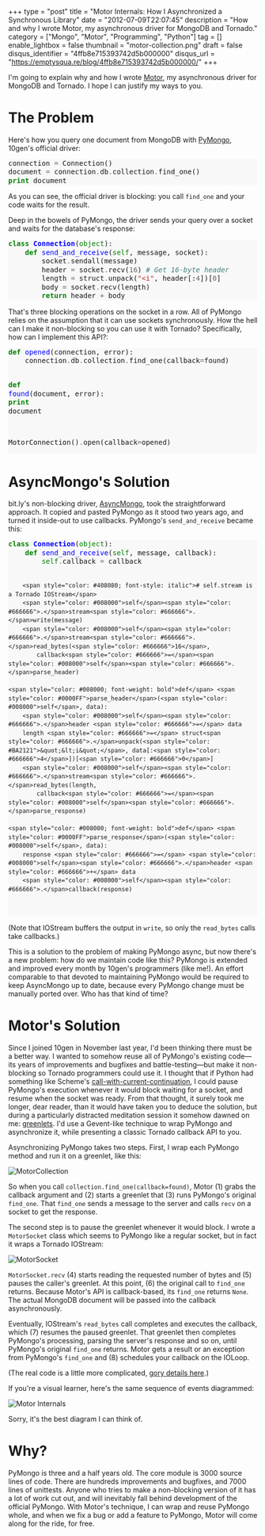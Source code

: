 +++
type = "post"
title = "Motor Internals: How I Asynchronized a Synchronous Library"
date = "2012-07-09T22:07:45"
description = "How and why I wrote Motor, my asynchronous driver for MongoDB and Tornado."
category = ["Mongo", "Motor", "Programming", "Python"]
tag = []
enable_lightbox = false
thumbnail = "motor-collection.png"
draft = false
disqus_identifier = "4ffb8e715393742d5b000000"
disqus_url = "https://emptysqua.re/blog/4ffb8e715393742d5b000000/"
+++

<p>I'm going to explain why and how I wrote <a href="/motor/">Motor</a>, my asynchronous driver for MongoDB and Tornado. I hope I can justify my ways to you.</p>
<h1 id="the-problem">The Problem</h1>
<p>Here's how you query one document from MongoDB with <a href="http://pypi.python.org/pypi/pymongo/">PyMongo</a>, 10gen's official driver:</p>
<div class="codehilite" style="background: #f8f8f8"><pre style="line-height: 125%">connection <span style="color: #666666">=</span> Connection()
document <span style="color: #666666">=</span> connection<span style="color: #666666">.</span>db<span style="color: #666666">.</span>collection<span style="color: #666666">.</span>find_one()
<span style="color: #008000; font-weight: bold">print</span> document
</pre></div>


<p>As you can see, the official driver is blocking: you call <code>find_one</code> and your code waits for the result.</p>
<p>Deep in the bowels of PyMongo, the driver sends your query over a socket and waits for the database's response:</p>
<div class="codehilite" style="background: #f8f8f8"><pre style="line-height: 125%"><span style="color: #008000; font-weight: bold">class</span> <span style="color: #0000FF; font-weight: bold">Connection</span>(<span style="color: #008000">object</span>):
    <span style="color: #008000; font-weight: bold">def</span> <span style="color: #0000FF">send_and_receive</span>(<span style="color: #008000">self</span>, message, socket):
        socket<span style="color: #666666">.</span>sendall(message)
        header <span style="color: #666666">=</span> socket<span style="color: #666666">.</span>recv(<span style="color: #666666">16</span>) <span style="color: #408080; font-style: italic"># Get 16-byte header</span>
        length <span style="color: #666666">=</span> struct<span style="color: #666666">.</span>unpack(<span style="color: #BA2121">&quot;&lt;i&quot;</span>, header[:<span style="color: #666666">4</span>])[<span style="color: #666666">0</span>]
        body <span style="color: #666666">=</span> socket<span style="color: #666666">.</span>recv(length)
        <span style="color: #008000; font-weight: bold">return</span> header <span style="color: #666666">+</span> body
</pre></div>


<p>That's three blocking operations on the socket in a row. All of PyMongo relies on the assumption that it can use sockets synchronously. How the hell can I make it non-blocking so you can use it with Tornado? Specifically, how can I implement this API?:</p>
<div class="codehilite" style="background: #f8f8f8"><pre style="line-height: 125%"><span style="color: #008000; font-weight: bold">def</span> <span style="color: #0000FF">opened</span>(connection, error):
    connection<span style="color: #666666">.</span>db<span style="color: #666666">.</span>collection<span style="color: #666666">.</span>find_one(callback<span style="color: #666666">=</span>found)

<span style="color: #008000; font-weight: bold">def</span> <span style="color: #0000FF">found</span>(document, error):
    <span style="color: #008000; font-weight: bold">print</span> document

MotorConnection()<span style="color: #666666">.</span>open(callback<span style="color: #666666">=</span>opened)
</pre></div>


<h1 id="asyncmongos-solution">AsyncMongo's Solution</h1>
<p>bit.ly's non-blocking driver, <a href="https://github.com/bitly/asyncmongo">AsyncMongo</a>, took the straightforward approach. It copied and pasted PyMongo as it stood two years ago, and turned it inside-out to use callbacks. PyMongo's <code>send_and_receive</code> became this:</p>
<div class="codehilite" style="background: #f8f8f8"><pre style="line-height: 125%"><span style="color: #008000; font-weight: bold">class</span> <span style="color: #0000FF; font-weight: bold">Connection</span>(<span style="color: #008000">object</span>):
    <span style="color: #008000; font-weight: bold">def</span> <span style="color: #0000FF">send_and_receive</span>(<span style="color: #008000">self</span>, message, callback):
        <span style="color: #008000">self</span><span style="color: #666666">.</span>callback <span style="color: #666666">=</span> callback

        <span style="color: #408080; font-style: italic"># self.stream is a Tornado IOStream</span>
        <span style="color: #008000">self</span><span style="color: #666666">.</span>stream<span style="color: #666666">.</span>write(message)
        <span style="color: #008000">self</span><span style="color: #666666">.</span>stream<span style="color: #666666">.</span>read_bytes(<span style="color: #666666">16</span>,
            callback<span style="color: #666666">=</span><span style="color: #008000">self</span><span style="color: #666666">.</span>parse_header)

    <span style="color: #008000; font-weight: bold">def</span> <span style="color: #0000FF">parse_header</span>(<span style="color: #008000">self</span>, data):
        <span style="color: #008000">self</span><span style="color: #666666">.</span>header <span style="color: #666666">=</span> data
        length <span style="color: #666666">=</span> struct<span style="color: #666666">.</span>unpack(<span style="color: #BA2121">&quot;&lt;i&quot;</span>, data[:<span style="color: #666666">4</span>])[<span style="color: #666666">0</span>]
        <span style="color: #008000">self</span><span style="color: #666666">.</span>stream<span style="color: #666666">.</span>read_bytes(length,
            callback<span style="color: #666666">=</span><span style="color: #008000">self</span><span style="color: #666666">.</span>parse_response)

    <span style="color: #008000; font-weight: bold">def</span> <span style="color: #0000FF">parse_response</span>(<span style="color: #008000">self</span>, data):
        response <span style="color: #666666">=</span> <span style="color: #008000">self</span><span style="color: #666666">.</span>header <span style="color: #666666">+</span> data
        <span style="color: #008000">self</span><span style="color: #666666">.</span>callback(response)
</pre></div>


<p>(Note that IOStream buffers the output in <code>write</code>, so only the <code>read_bytes</code> calls take callbacks.)</p>
<p>This is a solution to the problem of making PyMongo async, but now there's a new problem: how do we maintain code like this? PyMongo is extended and improved every month by 10gen's programmers (like me!). An effort comparable to that devoted to maintaining PyMongo would be required to keep AsyncMongo up to date, because every PyMongo change must be manually ported over. Who has that kind of time?</p>
<h1 id="motors-solution">Motor's Solution</h1>
<p>Since I joined 10gen in November last year, I'd been thinking there must be a better way. I wanted to somehow reuse all of PyMongo's existing code&mdash;its years of improvements and bugfixes and battle-testing&mdash;but make it non-blocking so Tornado programmers could use it. I thought that if Python had something like Scheme's <a href="http://en.wikipedia.org/wiki/Call-with-current-continuation">call-with-current-continuation</a>, I could pause PyMongo's execution whenever it would block waiting for a socket, and resume when the socket was ready. From that thought, it surely took me longer, dear reader, than it would have taken you to deduce the solution, but during a particularly distracted meditation session it somehow dawned on me: <a href="http://pypi.python.org/pypi/greenlet">greenlets</a>. I'd use a Gevent-like technique to wrap PyMongo and asynchronize it, while presenting a classic Tornado callback API to you.</p>
<p>Asynchronizing PyMongo takes two steps. First, I wrap each PyMongo method and run it on a greenlet, like this:</p>
<p><img style="display:block; margin-left:auto; margin-right:auto;" src="motor-collection.png" alt="MotorCollection" title="motor-collection.png" border="0"   /></p>
<p>So when you call <code>collection.find_one(callback=found)</code>, Motor (1) grabs the callback argument and (2) starts a greenlet that (3) runs PyMongo's original <code>find_one</code>. That <code>find_one</code> sends a message to the server and calls <code>recv</code> on a socket to get the response.</p>
<p>The second step is to pause the greenlet whenever it would block. I wrote a <code>MotorSocket</code> class which seems to PyMongo like a regular socket, but in fact it wraps a Tornado IOStream:</p>
<p><img style="display:block; margin-left:auto; margin-right:auto;" src="motor-socket.png" alt="MotorSocket" title="motor-socket.png" border="0"   /></p>
<p><code>MotorSocket.recv</code> (4) starts reading the requested number of bytes and (5) pauses the caller's greenlet. At this point, (6) the original call to <code>find_one</code> returns. Because Motor's API is callback-based, its <code>find_one</code> returns <code>None</code>. The actual MongoDB document will be passed into the callback asynchronously.</p>
<p>Eventually, IOStream's <code>read_bytes</code> call completes and executes the callback, which (7) resumes the paused greenlet. That greenlet then completes PyMongo's processing, parsing the server's response and so on, until PyMongo's original <code>find_one</code> returns. Motor gets a result or an exception from PyMongo's <code>find_one</code> and (8) schedules your callback on the IOLoop.</p>
<p>(The real code is a little more complicated, <a href="https://github.com/mongodb/motor/blob/0.5/motor/frameworks/tornado.py#L288">gory details here</a>.)</p>
<p>If you're a visual learner, here's the same sequence of events diagrammed:</p>
<p><img style="display:block; margin-left:auto; margin-right:auto;" src="motor-internals.png" alt="Motor Internals" title="motor-internals.png" border="0"   /></p>
<p>Sorry, it's the best diagram I can think of.</p>
<h1 id="why">Why?</h1>
<p>PyMongo is three and a half years old. The core module is 3000 source lines of code. There are hundreds improvements and bugfixes, and 7000 lines of unittests. Anyone who tries to make a non-blocking version of it has a lot of work cut out, and will inevitably fall behind development of the official PyMongo. With Motor's technique, I can wrap and reuse PyMongo whole, and when we fix a bug or add a feature to PyMongo, Motor will come along for the ride, for free.</p>
